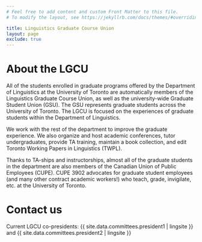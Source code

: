 ```yaml
---
# Feel free to add content and custom Front Matter to this file.
# To modify the layout, see https://jekyllrb.com/docs/themes/#overriding-theme-defaults

title: Linguistics Graduate Course Union
layout: page
exclude: true
---
```


# About the LGCU

All of the students enrolled in graduate programs offered by the Department of
Linguistics at the University of Toronto are automatically members of the
Linguistics Graduate Course Union, as well as the university-wide Graduate
Student Union (GSU). The GSU represents graduate students across the University
of Toronto. The LGCU is focused on the experiences of graduate students within
the Department of Linguistics.

We work with the rest of the department to improve the graduate experience. We
also organize and host academic conferences, tutor undergraduates, provide TA
training, maintain a book collection, and edit Toronto Working Papers in
Linguistics (TWPL).

Thanks to TA-ships and instructorships, almost all of the graduate students in
the department are also members of the Canadian Union of Public Employees
(CUPE). CUPE 3902 advocates for graduate student employees (and many other
contract academic workers!) who teach, grade, invigilate, etc. at the University
of Toronto.

# Contact us

Current LGCU co-presidents:
{{ site.data.committees.president1 | lingsite }}
and
{{ site.data.committees.president2 | lingsite }}
